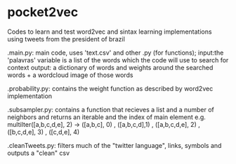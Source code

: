 # pocket2vec
Codes to learn and test word2vec and sintax learning implementations using tweets from the president of brazil

.main.py: main code, uses 'text.csv' and other .py (for functions);
  input:the 'palavras' variable is a list of the words which the code will use to search for context
  output: a dictionary of words and weights around the searched words + a wordcloud image of those words

.probability.py: contains the weight function as described by word2vec implementation

.subsampler.py: contains a function that recieves a list and a number of neighbors and returns an iterable and the index of main element
  e.g. multiIter([a,b,c,d,e], 2) -> ([a,b,c], 0) , ([a,b,c,d],1) , ([a,b,c,d,e], 2) , ([b,c,d,e], 3) , ([c,d,e], 4)

.cleanTweets.py: filters much of the "twitter language", links, symbols and outputs a "clean" csv
